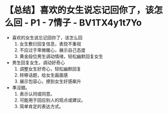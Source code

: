 # 【总结】喜欢的女生说忘记回你了，该怎么回 - P1 - 7情子 - BV1TX4y1t7Yo

-   喜欢的女生说忘记回你了，该怎么回
    1.  女生敷衍回复信息，表现不重视
    2.  不应过于卑微暖心，展示自己态度
    3.  黄金段位男生调动情绪，轻松幽默回复女生
-   男生回复女生，调动好奇心
    1.  调整女生好奇心，轻松幽默回复
    2.  转移话题，给女生画面感
    3.  展示包容心，撩到女生好感飙升
-   準沒錯。
    1.  表示认同或同意。
    2.  可能用于回应别人的观点或建议。
    3.  简单肯定的表达方式。